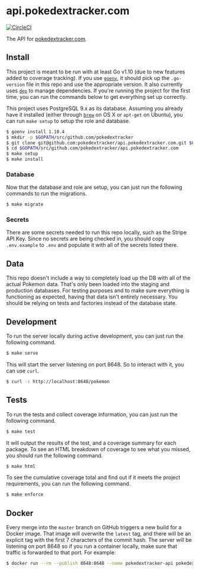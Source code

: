 # api.pokedextracker.com

[![CircleCI](https://circleci.com/gh/pokedextracker/api.pokedextracker.com.svg?style=shield)](https://circleci.com/gh/pokedextracker/api.pokedextracker.com)

The API for [pokedextracker.com](https://pokedextracker.com).

## Install

This project is meant to be run with at least Go v1.10 (due to new features
added to coverage tracking). If you use
[`goenv`](https://github.com/syndbg/goenv), it should pick up the `.go-version`
file in this repo and use the appropriate version. It also currently uses
[`dep`](https://github.com/golang/dep) to manage dependencies. If you're running
the project for the first time, you can run the commands below to get everything
set up correctly.

This project uses PostgreSQL 9.x as its database. Assuming you already have it
installed (either through [`brew`](http://brew.sh/) on OS X or `apt-get` on
Ubuntu), you can run `make setup` to setup the role and database.

```sh
$ goenv install 1.10.4
$ mkdir -p $GOPATH/src/github.com/pokedextracker
$ git clone git@github.com:pokedextracker/api.pokedextracker.com.git $GOPATH/src/github.com/pokedextracker/api.pokedextracker.com
$ cd $GOPATH/src/github.com/pokedextracker/api.pokedextracker.com
$ make setup
$ make install
```

### Database

Now that the database and role are setup, you can just run the following
commands to run the migrations.

```sh
$ make migrate
```

### Secrets

There are some secrets needed to run this repo locally, such as the Stripe API
Key. Since no secrets are being checked in, you should copy `.env.example` to
`.env` and populate it with all of the secrets listed there.

## Data

This repo doesn't include a way to completely load up the DB with all of the
actual Pokemon data. That's only been loaded into the staging and production
databases. For testing purposes and to make sure everything is functioning as
expected, having that data isn't entirely necessary. You should be relying on
tests and factories instead of the database state.

## Development

To run the server locally during active development, you can just run the
following command.

```sh
$ make serve
```

This will start the server listening on port 8648. So to interact with it, you
can use `curl`.

```sh
$ curl -s http://localhost:8648/pokemon
```

## Tests

To run the tests and collect coverage information, you can just run the
following command.

```sh
$ make test
```

It will output the results of the test, and a coverage summary for each package.
To see an HTML breakdown of coverage to see what you missed, you should run the
following command.

```sh
$ make html
```

To see the cumulative coverage total and find out if it meets the project
requirements, you can run the following command.

```sh
$ make enforce
```

## Docker

Every merge into the `master` branch on GitHub triggers a new build for a Docker
image. That image will overwrite the `latest` tag, and there will be an explicit
tag with the first 7 characters of the commit hash. The server will be listening
on port 8648 so if you run a container locally, make sure that traffic is
forwarded to that port. For example:

 ```sh
$ docker run --rm --publish 8648:8648 --name pokedextracker-api pokedextracker/api.pokedextracker.com:latest
```
